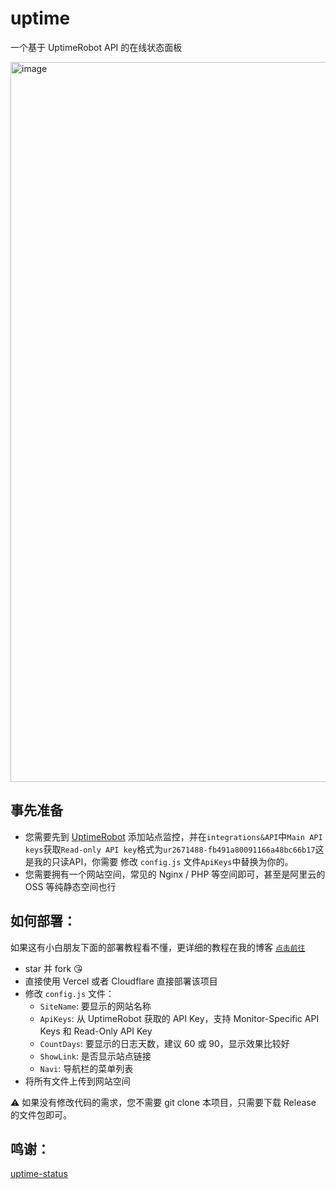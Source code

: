 # uptime

一个基于 UptimeRobot API 的在线状态面板

<img width="1152" alt="image" src="https://user-images.githubusercontent.com/25887822/178935137-6d23521d-5894-4fb8-922d-3575be4f7abc.png">

## 事先准备

- 您需要先到 [UptimeRobot](https://uptimerobot.com/ "UptimeRobot") 添加站点监控，并在`integrations&API`中`Main API keys`获取`Read-only API key`格式为`ur2671488-fb491a80091166a48bc66b17`这是我的只读API，你需要 修改 `config.js` 文件`ApiKeys`中替换为你的。
- 您需要拥有一个网站空间，常见的 Nginx / PHP 等空间即可，甚至是阿里云的 OSS 等纯静态空间也行

## 如何部署：
如果这有小白朋友下面的部署教程看不懂，更详细的教程在我的博客 [ `点击前往`](https://blog.aizrf.com/p/62)
- star 并 fork 😘
- 直接使用 Vercel 或者 Cloudflare 直接部署该项目
- 修改 `config.js` 文件：
   - `SiteName`: 要显示的网站名称
   - `ApiKeys`: 从 UptimeRobot 获取的 API Key，支持 Monitor-Specific API Keys 和 Read-Only API Key
   - `CountDays`: 要显示的日志天数，建议 60 或 90，显示效果比较好
   - `ShowLink`: 是否显示站点链接
   - `Navi`: 导航栏的菜单列表
- 将所有文件上传到网站空间

⚠️ 如果没有修改代码的需求，您不需要 git clone 本项目，只需要下载 Release 的文件包即可。

## 鸣谢：
 [uptime-status](https://github.com/yb/uptime-status/ "uptime-status")
